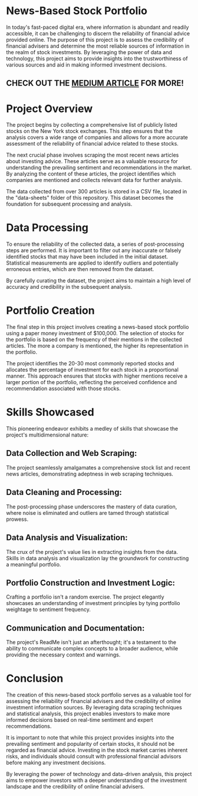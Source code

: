 # News-Based Stock Portfolio
In today's fast-paced digital era, where information is abundant and readily accessible, it can be challenging to discern the reliability of financial advice provided online. The purpose of this project is to assess the credibility of financial advisers and determine the most reliable sources of information in the realm of stock investments. By leveraging the power of data and technology, this project aims to provide insights into the trustworthiness of various sources and aid in making informed investment decisions.

## CHECK OUT THE [MEDIUM ARTICLE](https://medium.com/@shahsatya25/how-to-automate-news-reading-with-ai-to-build-a-winning-portfolio-8dc4884b2dff) FOR MORE!
# Project Overview
The project begins by collecting a comprehensive list of publicly listed stocks on the New York stock exchanges. This step ensures that the analysis covers a wide range of companies and allows for a more accurate assessment of the reliability of financial advice related to these stocks.

The next crucial phase involves scraping the most recent news articles about investing advice. These articles serve as a valuable resource for understanding the prevailing sentiment and recommendations in the market. By analyzing the content of these articles, the project identifies which companies are mentioned and collects relevant data for further analysis.

The data collected from over 300 articles is stored in a CSV file, located in the "data-sheets" folder of this repository. This dataset becomes the foundation for subsequent processing and analysis.

# Data Processing
To ensure the reliability of the collected data, a series of post-processing steps are performed. It is important to filter out any inaccurate or falsely identified stocks that may have been included in the initial dataset. Statistical measurements are applied to identify outliers and potentially erroneous entries, which are then removed from the dataset.

By carefully curating the dataset, the project aims to maintain a high level of accuracy and credibility in the subsequent analysis.

# Portfolio Creation
The final step in this project involves creating a news-based stock portfolio using a paper money investment of $100,000. The selection of stocks for the portfolio is based on the frequency of their mentions in the collected articles. The more a company is mentioned, the higher its representation in the portfolio.

The project identifies the 20-30 most commonly reported stocks and allocates the percentage of investment for each stock in a proportional manner. This approach ensures that stocks with higher mentions receive a larger portion of the portfolio, reflecting the perceived confidence and recommendation associated with those stocks.

# Skills Showcased
This pioneering endeavor exhibits a medley of skills that showcase the project's multidimensional nature:

## Data Collection and Web Scraping: 
The project seamlessly amalgamates a comprehensive stock list and recent news articles, demonstrating adeptness in web scraping techniques.

## Data Cleaning and Processing: 
The post-processing phase underscores the mastery of data curation, where noise is eliminated and outliers are tamed through statistical prowess.

## Data Analysis and Visualization: 
The crux of the project's value lies in extracting insights from the data. Skills in data analysis and visualization lay the groundwork for constructing a meaningful portfolio.

## Portfolio Construction and Investment Logic: 
Crafting a portfolio isn't a random exercise. The project elegantly showcases an understanding of investment principles by tying portfolio weightage to sentiment frequency.

## Communication and Documentation: 
The project's ReadMe isn't just an afterthought; it's a testament to the ability to communicate complex concepts to a broader audience, while providing the necessary context and warnings.

# Conclusion
The creation of this news-based stock portfolio serves as a valuable tool for assessing the reliability of financial advisers and the credibility of online investment information sources. By leveraging data scraping techniques and statistical analysis, this project enables investors to make more informed decisions based on real-time sentiment and expert recommendations.

It is important to note that while this project provides insights into the prevailing sentiment and popularity of certain stocks, it should not be regarded as financial advice. Investing in the stock market carries inherent risks, and individuals should consult with professional financial advisors before making any investment decisions.

By leveraging the power of technology and data-driven analysis, this project aims to empower investors with a deeper understanding of the investment landscape and the credibility of online financial advisers.
